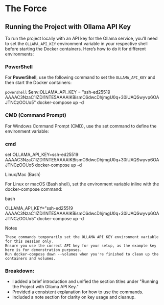 # The Force

## Running the Project with Ollama API Key

To run the project locally with an API key for the Ollama service, you'll need to set the `OLLAMA_API_KEY` environment variable in your respective shell before starting the Docker containers. Here’s how to do it for different environments:

### PowerShell

For **PowerShell**, use the following command to set the `OLLAMA_API_KEY` and then start the Docker containers:

```powershell```
$env:OLLAMA_API_KEY = "ssh-ed25519 AAAAC3NzaC1lZDI1NTE5AAAAIKBismC6dwcDhjmgU0q+30iUAQSwyvp6OAJTNCzOOUo5"
docker-compose up -d

### CMD (Command Prompt)

For Windows Command Prompt (CMD), use the set command to define the environment variable:

### cmd

set OLLAMA_API_KEY=ssh-ed25519 AAAAC3NzaC1lZDI1NTE5AAAAIKBismC6dwcDhjmgU0q+30iUAQSwyvp6OAJTNCzOOUo5
docker-compose up -d

Linux/Mac (Bash)

For Linux or macOS (Bash shell), set the environment variable inline with the docker-compose command:

bash

OLLAMA_API_KEY="ssh-ed25519 AAAAC3NzaC1lZDI1NTE5AAAAIKBismC6dwcDhjmgU0q+30iUAQSwyvp6OAJTNCzOOUo5" docker-compose up -d

Notes

    These commands temporarily set the OLLAMA_API_KEY environment variable for this session only.
    Ensure you use the correct API key for your setup, as the example key here is for demonstration purposes.
    Run docker-compose down --volumes when you're finished to clean up the containers and volumes.

### Breakdown:
- I added a brief introduction and unified the section titles under "Running the Project with Ollama API Key."
- Provided a consistent explanation for how to use the commands.
- Included a note section for clarity on key usage and cleanup.
